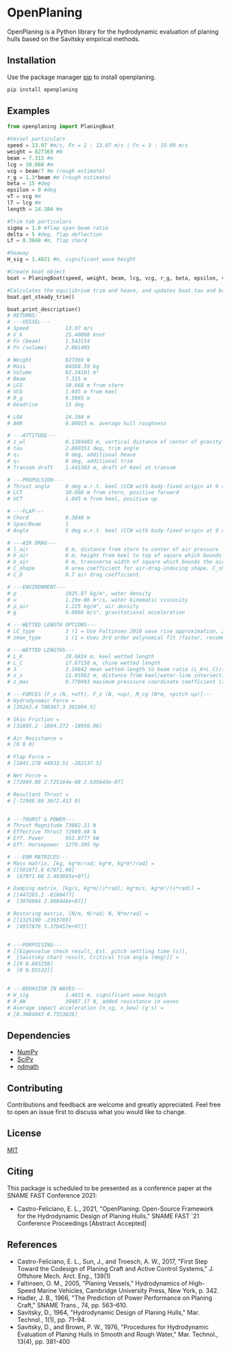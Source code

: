 # OpenPlaning

OpenPlaning is a Python library for the hydrodynamic evaluation of planing hulls based on the Savitsky empirical methods.

## Installation

Use the package manager [pip](https://pip.pypa.io/en/stable/) to install openplaning.

```bash
pip install openplaning
```

## Examples

```python
from openplaning import PlaningBoat

#Vessel particulars
speed = 13.07 #m/s, Fn = 2 : 13.07 m/s | Fn = 3 : 19.60 m/s
weight = 827369 #N
beam = 7.315 #m
lcg = 10.668 #m
vcg = beam/7 #m (rough estimate)
r_g = 1.3*beam #m (rough estimate)
beta = 15 #deg
epsilon = 0 #deg
vT = vcg #m
lT = lcg #m
length = 24.384 #m

#Trim tab particulars
sigma = 1.0 #flap span-beam ratio
delta = 5 #deg, flap deflection
Lf = 0.3048 #m, flap chord

#Seaway
H_sig = 1.4021 #m, significant wave height

#Create boat object
boat = PlaningBoat(speed, weight, beam, lcg, vcg, r_g, beta, epsilon, vT, lT, length, H_sig, Lf=Lf, sigma=sigma, delta=delta, wetted_lengths_type=3)

#Calculates the equilibrium trim and heave, and updates boat.tau and boat.z_wl
boat.get_steady_trim()

boat.print_description()
# RETURNS:
# ---VESSEL---
# Speed            13.07 m/s
# V_k              25.40808 knot
# Fn (beam)        1.543154 
# Fn (volume)      2.001405 

# Weight           827369 N
# Mass             84368.59 kg
# Volume           82.24101 m³
# Beam             7.315 m
# LCG              10.668 m from stern
# VCG              1.045 m from keel
# R_g              9.5095 m
# Deadrise         15 deg

# LOA              24.384 m
# AHR              0.00015 m, average hull roughness

# ---ATTITUDE---
# z_wl             0.1384483 m, vertical distance of center of gravity to the calm water line
# tau              2.880351 deg, trim angle
# η₃               0 deg, additional heave
# η₅               0 deg, additional trim
# Transom draft    1.441303 m, draft of keel at transom

# ---PROPULSION---
# Thrust angle     0 deg w.r.t. keel (CCW with body-fixed origin at 9 o'clock)
# LCT              10.668 m from stern, positive forward
# VCT              1.045 m from keel, positive up

# ---FLAP---
# Chord            0.3048 m
# Span/Beam        1 
# Angle            5 deg w.r.t. keel (CCW with body-fixed origin at 9 o'clock)

# ---AIR DRAG---
# l_air            0 m, distance from stern to center of air pressure
# h_air            0 m, height from keel to top of square which bounds the air-drag-inducing shape
# b_air            0 m, transverse width of square which bounds the air-drag-inducing shape
# C_shape          0 area coefficient for air-drag-inducing shape. C_shape = 1 means the air drag reference area is h_air*b_air
# C_D              0.7 air drag coefficient

# ---ENVIRONMENT---
# ρ                1025.87 kg/m³, water density
# ν                1.19e-06 m²/s, water kinematic viscosity
# ρ_air            1.225 kg/m³, air density
# g                9.8066 m/s², gravitational acceleration

# ---WETTED LENGTH OPTIONS---
# LC_type          3 (1 = Use Faltinsen 2010 wave rise approximation, 2 = Use Savitsky's '64 approach, 3 = Use Savitsky's '76 approach)
# zmax_type        1 (1 = Uses 3rd order polynomial fit (faster, recommended), 2 = Use cubic interpolation)

# ---WETTED LENGTHS---
# L_K              28.6824 m, keel wetted length
# L_C              17.67158 m, chine wetted length
# λ                3.19842 mean wetted-length to beam ratio (L_K+L_C)/(2*beam)
# x_s              11.01082 m, distance from keel/water-line intersection to start of wetted chine
# z_max            0.770493 maximum presssure coordinate coefficient (z_max/Ut)

# ---FORCES [F_x (N, +aft), F_z (N, +up), M_cg (N*m, +pitch up)]---
# Hydrodynamic Force =
# [39263.4 780367.3 301094.5]

# Skin Friction =
# [31885.2 -1604.272 -18956.96]

# Air Resistance =
# [0 0 0]

# Flap Force =
# [1841.278 44933.51 -282137.5]

# Net Force =
# [72989.88 2.725164e-08 2.635643e-07]

# Resultant Thrust =
# [-72989.88 3672.413 0]


# ---THURST & POWER---
# Thrust Magnitude 73082.21 N
# Effective Thrust 72989.88 N
# Eff. Power       953.9777 kW
# Eff. Horsepower  1279.305 hp

# ---EOM MATRICES---
# Mass matrix, [kg, kg*m/rad; kg*m, kg*m²/rad] =
# [[501671.6 67071.08]
#  [67071.08 2.493895e+07]]

# Damping matrix, [kg/s, kg*m/(s*rad); kg*m/s, kg*m²/(s*rad)] =
# [[447265.2 -8180477]
#  [3076884 2.908446e+07]]

# Restoring matrix, [N/m, N/rad; N, N*m/rad] =
# [[1325190 -2393769]
#  [4937876 5.370457e+07]]


# ---PORPOISING---
# [[Eigenvalue check result, Est. pitch settling time (s)],
#  [Savitsky chart result, Critical trim angle (deg)]] =
# [[0 8.803258]
#  [0 9.95532]]


# ---BEHAVIOR IN WAVES---
# H_sig            1.4021 m, significant wave heigth
# R_AW             38407.17 N, added resistance in waves
# Average impact acceleration [n_cg, n_bow] (g's) =
# [0.3084043 0.7553826]
```

## Dependencies

* [NumPy](https://numpy.org/)
* [SciPy](https://www.scipy.org/)
* [ndmath](https://github.com/elcf/python-ndmath)

## Contributing
Contributions and feedback are welcome and greatly appreciated. Feel free to open an issue first to discuss what you would like to change.

## License
[MIT](https://choosealicense.com/licenses/mit/)

## Citing
This package is scheduled to be presented as a conference paper at the SNAME FAST Conference 2021:
* Castro-Feliciano, E. L., 2021, "OpenPlaning: Open-Source Framework for the Hydrodynamic Design of Planing Hulls," SNAME FAST '21 Conference Proceedings [Abstract Accepted]

## References
* Castro-Feliciano, E. L., Sun, J., and Troesch, A. W., 2017, "First Step Toward the Codesign of Planing Craft and Active Control Systems," J. Offshore Mech. Arct. Eng., 139(1)
* Faltinsen, O. M., 2005, "Planing Vessels," Hydrodynamics of High-Speed Marine Vehicles, Cambridge University Press, New York, p. 342.
* Hadler, J. B., 1966, "The Prediction of Power Performance on Planing Craft," SNAME Trans., 74, pp. 563–610.
* Savitsky, D., 1964, "Hydrodynamic Design of Planing Hulls," Mar. Technol., 1(1), pp. 71–94.
* Savitsky, D., and Brown, P. W., 1976, "Procedures for Hydrodynamic Evaluation of Planing Hulls in Smooth and Rough Water," Mar. Technol., 13(4), pp. 381-400
